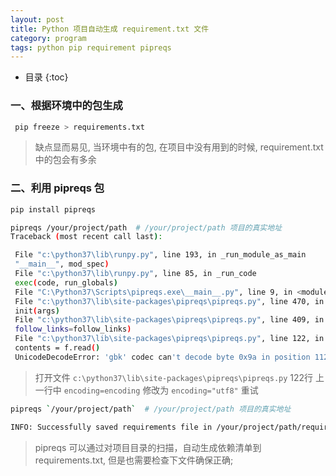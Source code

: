 ```yaml
---
layout: post  
title: Python 项目自动生成 requirement.txt 文件  
category: program  
tags: python pip requirement pipreqs  
---
```

* 目录
{:toc}

### 一、根据环境中的包生成  
   ```bash
    pip freeze > requirements.txt
   ```  
> 缺点显而易见, 当环境中有的包, 在项目中没有用到的时候, requirement.txt 中的包会有多余  

### 二、利用 pipreqs 包

   ```bash
   pip install pipreqs

   pipreqs /your/project/path  # /your/project/path 项目的真实地址
   Traceback (most recent call last):  

    File "c:\python37\lib\runpy.py", line 193, in _run_module_as_main
    "__main__", mod_spec)
    File "c:\python37\lib\runpy.py", line 85, in _run_code
    exec(code, run_globals)
    File "C:\Python37\Scripts\pipreqs.exe\__main__.py", line 9, in <module>
    File "c:\python37\lib\site-packages\pipreqs\pipreqs.py", line 470, in main
    init(args)
    File "c:\python37\lib\site-packages\pipreqs\pipreqs.py", line 409, in init
    follow_links=follow_links)
    File "c:\python37\lib\site-packages\pipreqs\pipreqs.py", line 122, in get_all_imports
    contents = f.read()
    UnicodeDecodeError: 'gbk' codec can't decode byte 0x9a in position 1129: illegal multibyte sequence
   ```
> 打开文件 `c:\python37\lib\site-packages\pipreqs\pipreqs.py` 122行 上一行中 `encoding=encoding` 修改为 `encoding="utf8"` 重试
   ```bash
   pipreqs `/your/project/path`  # /your/project/path 项目的真实地址

   INFO: Successfully saved requirements file in /your/project/path/requirements.txt
   ```  

> pipreqs 可以通过对项目目录的扫描，自动生成依赖清单到 requirements.txt, 但是也需要检查下文件确保正确;

